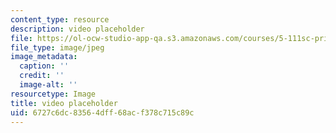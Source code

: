 ```yaml
---
content_type: resource
description: video placeholder
file: https://ol-ocw-studio-app-qa.s3.amazonaws.com/courses/5-111sc-principles-of-chemical-science-fall-2014/6727c6dc83564dff68acf378c715c89c_placeholder.jpg
file_type: image/jpeg
image_metadata:
  caption: ''
  credit: ''
  image-alt: ''
resourcetype: Image
title: video placeholder
uid: 6727c6dc-8356-4dff-68ac-f378c715c89c
---
```

